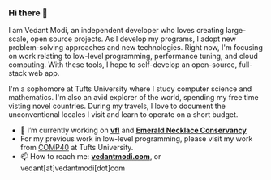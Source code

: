 ### Hi there 👋

<!--
**thevedantmodi/thevedantmodi** is a ✨ _special_ ✨ repository because its `README.md` (this file) appears on your GitHub profile.

Here are some ideas to get you started:

- 🔭 I’m currently working on ...
- 🌱 I’m currently learning ...
- 👯 I’m looking to collaborate on ...
- 🤔 I’m looking for help with ...
- 💬 Ask me about ...
- 📫 How to reach me: ...
- 😄 Pronouns: ...
- ⚡ Fun fact: ...
-->

I am Vedant Modi, an independent developer who loves creating large-scale, open source projects. As I develop my programs, I adopt new problem-solving approaches and new technologies. Right now, I'm focusing on work relating to low-level programming, performance tuning, and cloud computing. With these tools, I hope to self-develop an open-source, full-stack web app.

I'm a sophomore at Tufts University where I study computer science and mathematics. I'm also an avid explorer of the world, spending my free time visting novel countries. During my travels, I love to document the unconventional locales I visit and learn to operate on a short budget.

- 🔭 I’m currently working on [**vfl**](https://github.com/thevedantmodi/flight-extension) and [**Emerald Necklace Conservancy**](https://github.com/JumboCode/emerald-necklace-conservancy)
- For my previous work in low-level programming, please visit my work from [COMP40](https://github.com/thevedantmodi/COMP40/) at Tufts University.
- 📫 How to reach me: [**vedantmodi.com**](https://www.vedantmodi.com), or vedant[at]vedantmodi[dot]com
